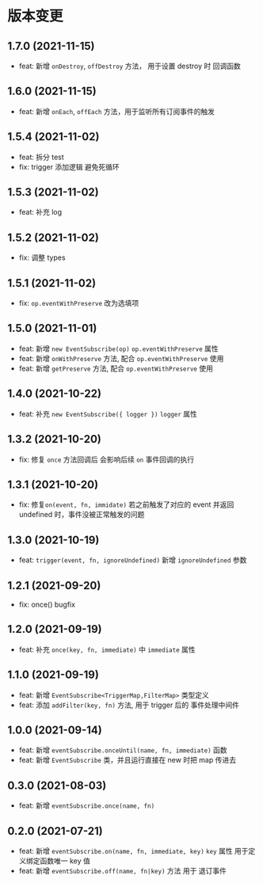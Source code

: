 # 版本变更

## 1.7.0 (2021-11-15)

- feat: 新增 `onDestroy`, `offDestroy` 方法， 用于设置 destroy 时 回调函数

## 1.6.0 (2021-11-15)

- feat: 新增 `onEach`, `offEach` 方法，用于监听所有订阅事件的触发

## 1.5.4 (2021-11-02)

- feat: 拆分 test
- fix: trigger 添加逻辑 避免死循环

## 1.5.3 (2021-11-02)

- feat: 补充 log

## 1.5.2 (2021-11-02)

- fix: 调整 types

## 1.5.1 (2021-11-02)

- fix: `op.eventWithPreserve` 改为选填项

## 1.5.0 (2021-11-01)

- feat: 新增 `new EventSubscribe(op)` `op.eventWithPreserve` 属性
- feat: 新增 `onWithPreserve` 方法, 配合 `op.eventWithPreserve` 使用
- feat: 新增 `getPreserve` 方法, 配合 `op.eventWithPreserve` 使用

## 1.4.0 (2021-10-22)

- feat: 补充 `new EventSubscribe({ logger })` `logger` 属性

## 1.3.2 (2021-10-20)

- fix: 修复 `once` 方法回调后 会影响后续 `on` 事件回调的执行

## 1.3.1 (2021-10-20)

- fix: 修复`on(event, fn, immidate)` 若之前触发了对应的 event 并返回 undefined 时，事件没被正常触发的问题

## 1.3.0 (2021-10-19)

- feat: `trigger(event, fn, ignoreUndefined)` 新增 `ignoreUndefined` 参数

## 1.2.1 (2021-09-20)

- fix: once() bugfix

## 1.2.0 (2021-09-19)

- feat: 补充 `once(key, fn, immediate)` 中 `immediate` 属性

## 1.1.0 (2021-09-19)

- feat: 新增 `EventSubscribe<TriggerMap,FilterMap>` 类型定义
- feat: 添加 `addFilter(key, fn)` 方法, 用于 trigger 后的 事件处理中间件

## 1.0.0 (2021-09-14)

- feat: 新增 `eventSubscribe.onceUntil(name, fn, immediate)` 函数
- feat: 新增 `EventSubscribe` 类，并且运行直接在 new 时把 map 传进去

## 0.3.0 (2021-08-03)

- feat: 新增 `eventSubscribe.once(name, fn)`

## 0.2.0 (2021-07-21)

- feat: 新增 `eventSubscribe.on(name, fn, immediate, key)` `key` 属性 用于定义绑定函数唯一 key 值
- feat: 新增 `eventSubscribe.off(name, fn|key)` 方法 用于 退订事件
